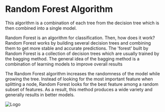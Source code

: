 # Random Forest Algorithm
This algorithm is a combination of each tree from the decision tree which is then combined into a single model.

Random Forest is an algorithm for classification. Then, how does it work? Random Forest works by building several decision trees and combining them to get more stable and accurate predictions. The 'forest' built by Random Forest is a collection of decision trees which are usually trained by the bagging method. The general idea of ​​the bagging method is a combination of learning models to improve overall results

The Random Forest algorithm increases the randomness of the model while growing the tree. Instead of looking for the most important feature when splitting a node, Random Forest looks for the best feature among a random subset of features. As a result, this method produces a wide variety and generally results in better models.

![Logo](https://cdn.analyticsvidhya.com/wp-content/uploads/2020/02/rfc_vs_dt1.png)

